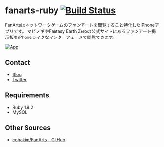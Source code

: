 # fanarts-ruby [![Build Status](https://secure.travis-ci.org/cohakim/fanarts-ruby.png)](http://travis-ci.org/cohakim/fanarts-ruby)

FanArtsはネットワークゲームのファンアートを閲覧すること特化したiPhoneアプリです。
マビノギやFantasy Earth Zeroの公式サイトにあるファンアート掲示板をiPhoneライクなインターフェースで閲覧できます。

[![App](http://a4.mzstatic.com/us/r30/Purple/f5/fb/71/mzi.hhqcwclf.png)](http://itunes.apple.com/jp/app/fanarts/id478247924?mt=8&uo=4)

## Contact

- [Blog](http://blog.yabasoft.biz/)
- [Twitter](http://twitter.com/#!/cohakim)

## Requirements

- Ruby 1.9.2
- MySQL

## Other Sources

- [cohakim/FanArts - GitHub](https://github.com/cohakim/FanArts)
